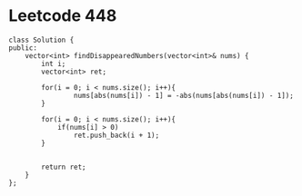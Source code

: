 # Leetcode 448
    class Solution {
    public:
        vector<int> findDisappearedNumbers(vector<int>& nums) {
            int i;
            vector<int> ret;

            for(i = 0; i < nums.size(); i++){
                    nums[abs(nums[i]) - 1] = -abs(nums[abs(nums[i]) - 1]); 
            }

            for(i = 0; i < nums.size(); i++){
                if(nums[i] > 0)
                    ret.push_back(i + 1);
            }


            return ret;
        }
    };
